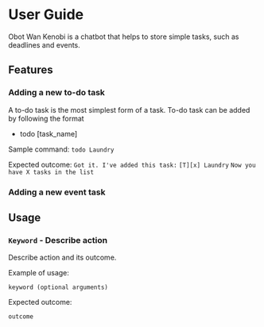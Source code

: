 # User Guide
Obot Wan Kenobi is a chatbot that helps to store simple tasks, such as deadlines and events.
## Features 

### Adding a new to-do task
A to-do task is the most simplest form of a task.
To-do task can be added by following the format
* todo [task_name]

Sample command:
`todo Laundry`

Expected outcome:
`Got it. I've added this task:`
`[T][x] Laundry`
`Now you have X tasks in the list`

### Adding a new event task

## Usage

### `Keyword` - Describe action

Describe action and its outcome.

Example of usage: 

`keyword (optional arguments)`

Expected outcome:

`outcome`
